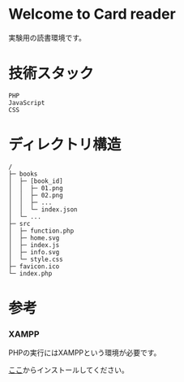 # Welcome to Card reader

実験用の読書環境です。

# 技術スタック

```
PHP
JavaScript
CSS
```

# ディレクトリ構造

```
/
├─ books
│  ├─ [book_id]
│  │  ├─ 01.png
│  │  ├─ 02.png
│  │  ├─ ...
│  │  └─ index.json
│  └─ ...
├─ src
│  ├─ function.php
│  ├─ home.svg
│  ├─ index.js
│  ├─ info.svg
│  └─ style.css
├─ favicon.ico
└─ index.php
```

# 参考

### XAMPP

PHPの実行にはXAMPPという環境が必要です。

[ここ](https://www.apachefriends.org/jp/index.html)からインストールしてください。
